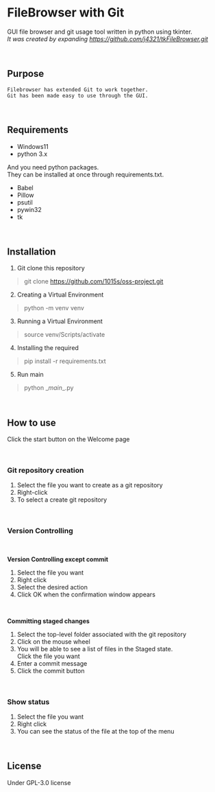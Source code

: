 # FileBrowser with Git

GUI file browser and git usage tool written in python using tkinter.<br>
_It was created by expanding https://github.com/j4321/tkFileBrowser.git_


<br>

## Purpose
```
Filebrowser has extended Git to work together. 
Git has been made easy to use through the GUI.
```

<br>

## Requirements
- Windows11
- python 3.x

And you need python packages.<br>
They can be installed at once through requirements.txt.
- Babel
- Pillow
- psutil
- pywin32
- tk

<br>

## Installation

1. Git clone this repository
> git clone https://github.com/1015s/oss-project.git
2. Creating a Virtual Environment
> python -m venv venv
3. Running a Virtual Environment
> source venv/Scripts/activate
4. Installing the required
> pip install -r requirements.txt
5. Run main
> python \__main__.py

<br>

## How to use

Click the start button on the Welcome page

<br>

### Git repository creation

1. Select the file you want to create as a git repository
2. Right-click
3. To select a create git repository

<br>

### Version Controlling

<br>

**Version Controlling except commit**
1. Select the file you want
2. Right click
3. Select the desired action 
4. Click OK when the confirmation window appears

<br>

**Committing staged changes**
1. Select the top-level folder associated with the git repository
2. Click on the mouse wheel
3. You will be able to see a list of files in the Staged state. <br>Click the file you want
4. Enter a commit message
5. Click the commit button


<br>

### Show status

1. Select the file you want
2. Right click
3. You can see the status of the file at the top of the menu

<br>

## License

Under GPL-3.0 license
